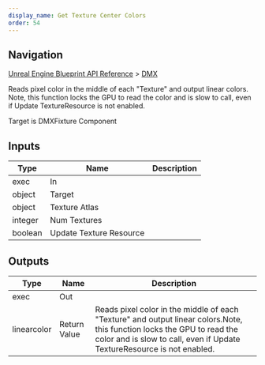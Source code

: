 ```yaml
---
display_name: Get Texture Center Colors
order: 54
---
```

## Navigation

[Unreal Engine Blueprint API Reference](https://dev.epicgames.com/documentation/en-us/unreal-engine/BlueprintAPI) > [DMX](https://dev.epicgames.com/documentation/en-us/unreal-engine/BlueprintAPI/DMX)

Reads pixel color in the middle of each "Texture" and output linear colors.
Note, this function locks the GPU to read the color and is slow to call, even if Update TextureResource is not enabled.

Target is DMXFixture Component

## Inputs

| Type | Name | Description |
| --- | --- | --- |
| exec | In |  |
| object | Target |  |
| object | Texture Atlas |  |
| integer | Num Textures |  |
| boolean | Update Texture Resource |  |

## Outputs

| Type | Name | Description |
| --- | --- | --- |
| exec | Out |  |
| linearcolor | Return Value | Reads pixel color in the middle of each "Texture" and output linear colors.Note, this function locks the GPU to read the color and is slow to call, even if Update TextureResource is not enabled. |
